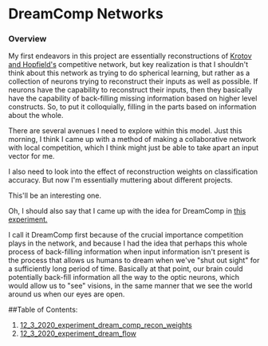 # DreamComp Networks

### Overview
My first endeavors in this project are essentially reconstructions of 
[Krotov and Hopfield's](https://www.pnas.org/content/116/16/7723) competitive 
network, but key realization is that I shouldn't think about this network as trying to
do spherical learning, but rather as a collection of neurons trying to reconstruct their
inputs as well as possible. If neurons have the capability to reconstruct their 
inputs, then they basically have the capability of back-filling missing information 
based on higher level constructs.  So, to put it colloquially, filling in the parts 
based on information about the whole.  

There are several avenues I need to explore within this model. Just this morning, 
I think I came up with a method of making a collaborative network with local competition,
which I think might just be able to take apart an input vector for me.  

I also need to look into the effect of reconstruction weights on classification 
accuracy.  But now I'm essentially muttering about different projects.

This'll be an interesting one.

Oh, I should also say that I came up with the idea for DreamComp
in [this experiment.](../CompSpec%20Networks/11_30_2020_experiment_nat_comp_cookhouse)

I call it DreamComp first because of the crucial importance competition plays in 
the network, and because I had the idea that perhaps this whole process of 
back-filling information when input information isn't present is the process that
allows us humans to dream when we've "shut out sight" for a sufficiently long period of 
time.  Basically at that point, our brain could potentially back-fill information all 
the way to the optic neurons, which would allow us to "see" visions, in the same
manner that we see the world around us when our eyes are open.

##Table of Contents:
1. [12_3_2020_experiment_dream_comp_recon_weights](12_3_2020_experiment_dream_comp_recon_weights)
2. [12_3_2020_experiment_dream_flow](12_3_2020_experiment_dream_flow)